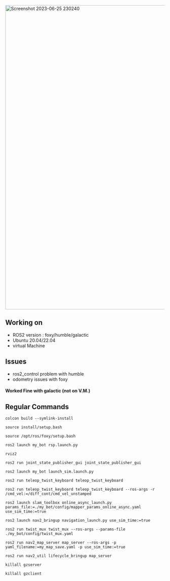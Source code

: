<img width="960" alt="Screenshot 2023-06-25 230240" src="https://github.com/adijams01/my_bot/assets/92617405/8a4ac906-209a-4cf9-9070-852704c5f9a6">

## Working on 
* ROS2 version : foxy/humble/galactic
* Ubuntu 20.04/22.04
* virtual Machine

## Issues
* ros2_control problem with humble
* odometry issues with foxy
#### Worked Fine with galactic (not on V.M.)

## Regular Commands
```
colcon build --symlink-install
```
```
source install/setup.bash
```
```
source /opt/ros/foxy/setup.bash
```
```
ros2 launch my_bot rsp.launch.py
```
```
rviz2
```
```
ros2 run joint_state_publisher_gui joint_state_publisher_gui
```
```
ros2 launch my_bot launch_sim.launch.py
```
```
ros2 run teleop_twist_keyboard teleop_twist_keyboard
```
```
ros2 run teleop_twist_keyboard teleop_twist_keyboard --ros-args -r /cmd_vel:=/diff_cont/cmd_vel_unstamped
```
```
ros2 launch slam_toolbox online_async_launch.py params_file:=./my_bot/config/mapper_params_online_async.yaml use_sim_time:=true
```
```
ros2 launch nav2_bringup navigation_launch.py use_sim_time:=true
```
```
ros2 run twist_mux twist_mux --ros-args --params-file ./my_bot/config/twist_mux.yaml
```
```
ros2 run nav2_map_server map_server --ros-args -p yaml_filename:=my_map_save.yaml -p use_sim_time:=true
```
```
ros2 run nav2_util lifecycle_bringup map_server
```
```
killall gzserver
```
```
killall gzclient
```
